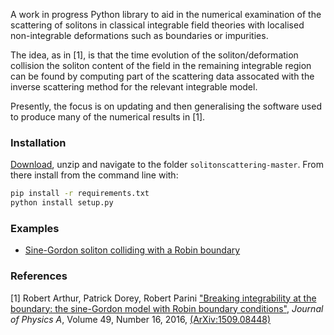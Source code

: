 A work in progress Python library to aid in the numerical examination of the scattering of solitons in classical integrable field theories with localised non-integrable deformations such as boundaries or impurities.  

The idea, as in [1], is that the time evolution of the soliton/deformation collision the soliton content of the field in the remaining integrable region can be found by computing part of the scattering data assocated with the inverse scattering method for the relevant integrable model.

Presently, the focus is on updating and then generalising the software used to produce many of the numerical results in [1]. 

### Installation
 [Download](https://github.com/rparini/solitonscattering/archive/master.zip), unzip and navigate to the folder `solitonscattering-master`.
 From there install from the command line with:
 ```bash
 pip install -r requirements.txt
 python install setup.py
 ``` 

### Examples
* [Sine-Gordon soliton colliding with a Robin boundary](examples/Robin.ipynb)

### References
[1] Robert Arthur, Patrick Dorey, Robert Parini ["Breaking integrability at the boundary: the sine-Gordon model with Robin boundary conditions"](https://doi.org/10.1088/1751-8113/49/16/165205), *Journal of Physics A*, Volume 49, Number 16, 2016,  [(ArXiv:1509.08448)](https://arxiv.org/abs/1509.08448)
